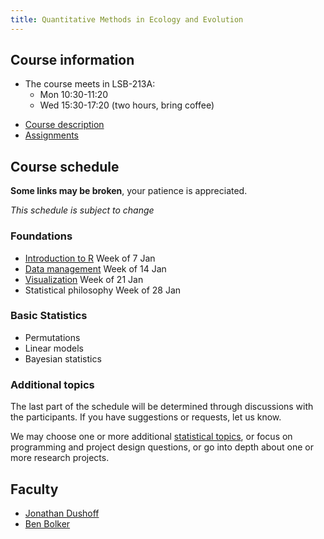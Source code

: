 ```yaml
---
title: Quantitative Methods in Ecology and Evolution
---
```

<!--- This is how you make a comment
-->

<!--- 
## Current

### Each week:

* A brief project report by email on Friday; let us know if you have any questions we can address

### Presentations

Mon 3 April and Wed 5 April

* Let us know if you want to request a day or time
* Your presentation should take 10 minutes or less: try to keep it clear and simple
* Don't over-prepare; the presentation should be an informal overview and progress report
	* Don't let the presentation preparation interfere with the actual project
	* Don't even start preparing your presentation until the Wed or Fri before (depending on when you are presenting)

### Final project

* Email us to tell us when it's time to look
<!-- COMMENT
* _Tell us_ if you can't submit by Friday at noon
* _Ask us_ if you can't submit by Tue at 9:30
COMMENT -->

## Course information

* The course meets in LSB-213A:
	*  Mon 10:30-11:20
	*  Wed 15:30-17:20 (two hours, bring coffee)

-   [Course description](description.html)
-   [Assignments](assignments.html)
<!-- COMMENT
-   [Final project](project.html)
COMMENT -->

## Course schedule

__Some links may be broken__, your patience is appreciated.

_This schedule is subject to change_

### Foundations

* [Introduction to R](Introduction_to_R.html) Week of 7 Jan
* [Data management](Data_management.html) Week of 14 Jan
* [Visualization](Visualization.html) Week of 21 Jan
* Statistical philosophy Week of 28 Jan

<!-- COMMENT
-   [Introduction to R](Introduction_to_R.html) Week of 7 Jan
-   [Statistical philosophy](Statistical_philosophy.html) Week of 28 Jan
COMMENT -->

### Basic Statistics

- Permutations
- Linear models
- Bayesian statistics

<!-- COMMENT
-   [Permutations](Permutations.html)
-   [Linear models](Linear_models.html)
-   [Bayesian statistics](Bayesian_statistics.html)
COMMENT -->

### Additional topics

<!-- COMMENT
* Generalized linear models
* Mixed models
* Multivariate responses
* Linear model parameters
* Penalized regression

- [Generalized linear models](Generalized_linear_models.html)
- [Mixed models](Mixed_models.html)
- [Multivariate responses](Multivariate_responses.html)
- [Linear model parameters] (parameters.html)
- [Penalized regression] (penalized.html)
COMMENT -->

The last part of the schedule will be determined through discussions
with the participants. If you have suggestions or requests, let us know.

We may choose one or more additional [statistical topics](topics.html), or focus on programming and project design questions, or go into depth about one or more research projects.

<!-- COMMENT
### Extras

-   [Multiple comparisons](Multiple_comparisons.html)
COMMENT -->

<!-- COMMENT
## Other 

* [Git issues](git_issues.html)
COMMENT -->

## Faculty

-   [Jonathan Dushoff](http://www.biology.mcmaster.ca/dushoff/)
-   [Ben Bolker](http://www.math.mcmaster.ca/~bolker/)

